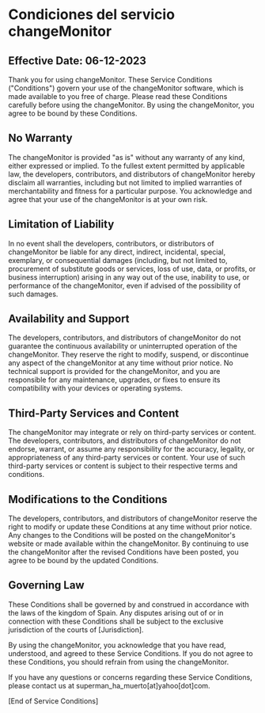 

# Condiciones del servicio changeMonitor

## Effective Date: 06-12-2023

Thank you for using changeMonitor. These Service Conditions
("Conditions") govern your use of the changeMonitor software, which is made
available to you free of charge. Please read these Conditions carefully
before using the changeMonitor. By using the changeMonitor, you agree to be
bound by these Conditions.

## No Warranty

The changeMonitor is provided "as is" without any warranty of any kind, either
expressed or implied. To the fullest extent permitted by applicable law, the
developers, contributors, and distributors of changeMonitor hereby disclaim
all warranties, including but not limited to implied warranties of
merchantability and fitness for a particular purpose. You acknowledge and
agree that your use of the changeMonitor is at your own risk.

## Limitation of Liability

In no event shall the developers, contributors, or distributors of
changeMonitor be liable for any direct, indirect, incidental, special,
exemplary, or consequential damages (including, but not limited to,
procurement of substitute goods or services, loss of use, data, or profits,
or business interruption) arising in any way out of the use, inability to
use, or performance of the changeMonitor, even if advised of the possibility
of such damages.

## Availability and Support

The developers, contributors, and distributors of changeMonitor do not
guarantee the continuous availability or uninterrupted operation of the
changeMonitor. They reserve the right to modify, suspend, or discontinue any
aspect of the changeMonitor at any time without prior notice. No technical
support is provided for the changeMonitor, and you are responsible for any
maintenance, upgrades, or fixes to ensure its compatibility with your devices
or operating systems.

## Third-Party Services and Content

The changeMonitor may integrate or rely on third-party services or content. The
developers, contributors, and distributors of changeMonitor do not endorse,
warrant, or assume any responsibility for the accuracy, legality, or
appropriateness of any third-party services or content. Your use of such
third-party services or content is subject to their respective terms and
conditions.

## Modifications to the Conditions

The developers, contributors, and distributors of changeMonitor reserve the
right to modify or update these Conditions at any time without prior notice.
Any changes to the Conditions will be posted on the changeMonitor's website or
made available within the changeMonitor. By continuing to use the changeMonitor
after the revised Conditions have been posted, you agree to be bound by the
updated Conditions.

## Governing Law

These Conditions shall be governed by and construed in accordance with the
laws of the kingdom of Spain. Any disputes arising out of or in connection
with these Conditions shall be subject to the exclusive jurisdiction of the
courts of [Jurisdiction].

By using the changeMonitor, you acknowledge that you have read, understood, and
agreed to these Service Conditions. If you do not agree to these Conditions,
you should refrain from using the changeMonitor.

If you have any questions or concerns regarding these Service Conditions,
please contact us at superman_ha_muerto[at]yahoo[dot]com.

[End of Service Conditions]